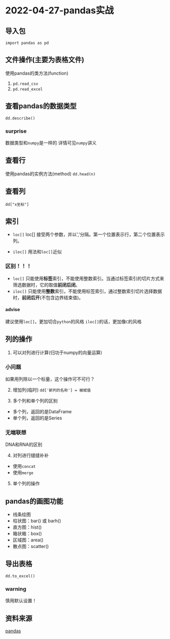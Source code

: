# 2022-04-27-pandas实战

## 导入包
`import pandas as pd`

## 文件操作(主要为表格文件)
使用pandas的类方法(function)
 1. `pd.read_csv`
 2. `pd.read_excel`

## 查看pandas的数据类型
`dd.describe()`

### surprise
数据类型和`numpy`是一样的
详情可见`numpy`讲义

## 查看行
使用pandas的实例方法(method)
`dd.head(n)`

## 查看列
`dd["x坐标"]`

## 索引

 - `loc[]`
loc[] 接受两个参数，并以','分隔。第一个位置表示行，第二个位置表示列。

 -  `iloc[]`
用法和`loc[]`近似

### 区别！！！
 - `loc[]` 只能使用**标签**索引，不能使用整数索引。当通过标签索引的切片方式来筛选数据时，它的取值**前闭后闭**。
 - `iloc[]` 只能使用**整数**索引，不能使用标签索引，通过整数索引切片选择数据时，**前闭后开**(不包含边界结束值)。

#### advise
建议使用`loc[]`，更加切合`python`的风格
`iloc[]`的话，更加像`C`的风格

## 列的操作
1. 可以对列进行计算(归功于numpy的向量运算)

### 小问题
如果用列除以一个标量，这个操作可不可行？

2. 增加列(临时)
`dd['新列的名称'] = 被赋值`

3. 多个列和单个列的区别
 - 多个列，返回的是DataFrame
 - 单个列，返回的是Series

### 无端联想
DNA和RNA的区别

4. 对列进行缝缝补补
 - 使用`concat`
 - 使用`merge`

5. 单个列的操作

## pandas的画图功能
 - 线条绘图
 - 柱状图：bar() 或 barh()
 - 直方图：hist()
 - 箱状箱：box()
 - 区域图：area()
 - 散点图：scatter()

## 导出表格
`dd.to_excel()`

### warning
慎用默认设置！

## 资料来源
[pandas](https://pandas.pydata.org/)